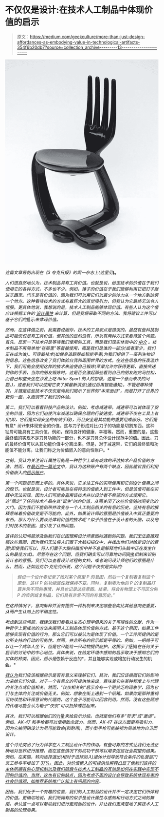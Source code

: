 # 不仅仅是设计:在技术人工制品中体现价值的启示

> 原文：<https://medium.com/geekculture/more-than-just-design-affordances-as-embodying-value-in-technological-artifacts-354f6b20db7?source=collection_archive---------13----------------------->

![](img/b4964e1e0e46062b739dcae850e3f13b.png)

*这篇文章最初出现在《3 夸克日报》的周一杂志上(这里见*[](https://3quarksdaily.com/3quarksdaily/2021/03/more-than-just-design-affordances-as-embodying-value-in-technological-artifacts.html)**)。**

*人们很自然地认为，技术制品具有工具价值。也就是说，给定技术的价值在于我们使用它的各种方式，不多也不少。例如，锤子的价值在于我们能够利用它把钉子敲进东西里。汽车是有价值的，因为我们可以用它们以最少的体力从一个地方到达另一个地方。这种看待技术的方式有着巨大的直觉吸引力，但我认为它最终无法令人信服。更具体地说，我想说的是，技术人工制品能够体现价值。有些人认为这个值应该根据工件的 [*设计属性*](https://link.springer.com/chapter/10.1007/978-94-007-7914-3_7) 来计算，但是我将采取不同的方法。我将建议工件可以基于它们的*启示*来体现价值。*

*然而，在这样做之前，我需要说服你，技术的工具观点是错误的。虽然有些科技制品可能仅仅是有工具价值，但其他的显然没有，所以有两种方式来看待这个问题。首先，反思一下技术只是等待我们使用的工具，而是我们现实体验中的 [*中介*](https://www.psupress.org/books/titles/0-271-02539-5.html) 。技术制品不再简单地“在那里”等着被使用，而是我们是谁的一部分(或者至少，我们正在成为谁)。可穿戴技术(如健身追踪器或智能手表)为我们提供了一系列生物识别信息。这些信息改变了我们体验自我和周围世界的方式。在这些信息的狂轰滥炸下，我们可能会使用这样的技术来迫使自己锻炼(苹果允许你获得更新，直接传送到你的手表，当你的朋友锻炼时。这是否会激起那些看到自己的朋友跑完马拉松，而自己却整天坐在沙发上吃 Ritter Sport 的人的怨恨，这是一个悬而未决的问题。)，或者我们可以使用它来了解最新消息(通过启用智能通知)。不管是哪种情况，关键是这些技术不仅仅是向我们揭示了世界的“本来面目”，而是打开了世界的新的一面，从而调节了我们的体验。*

*第二，我们可以看看科技产品的设计。例如，考虑减速带。减速带可以说体现了安全的价值，因为它们迫使汽车减速以确保合理的行驶速度。减速带不仅在工具上有用(即，它们是实现安全的有效手段)，而且安全是其功能的重要组成部分。它们是*有意* *设计*来体现安全的价值。这与刀子形成对比:刀子的功能是切割东西。这种钻屑可能具有工具价值，例如，保持良好的健康、幸福等。然而，重要的是，这些最终值的实现不是刀具功能的一部分，也不是刀具总体设计规范中的值。因此，刀的最终价值可以从其功能价值中分离出来。但是，对于减速带，它们的最终值和功能值不能分离。让我们称之为价值嵌入的意向性账户。*

*之前，我认为关注设计属性可能是一种哲学上卓有成效的评估技术产品价值的方法。然而，在[最近的一篇论文](https://link.springer.com/article/10.1007/s00146-021-01155-7)中，我认为这种账户有两个缺点，因此建议我们利用价值嵌入的[启示账户](https://link.springer.com/article/10.1007/s13347-020-00401-y)。*

*第一个问题是形而上学的。具体来说，它关注工件的实际使用和它的*设计*使用之间的脱节。也就是说，设计者可能旨在将特定的值嵌入到工件中，但是该值可能在实践中无法实现，因为人们可能会盗用该技术并以设计者不希望的方式使用它。这“固定”了任何技术产品在其“诞生”时的价值，从而关闭了这些价值随时间变化的大门。因为我们不能倒带并改变与一个人工制品相关的有意的历史，坚持有意的解释意味着价值改变是不可能的。此外，如果设计师的意图是价值嵌入中真正重要的东西，那么为什么要谈论体现价值的技术呢？似乎价值在于设计者的头脑，以及他们对技术的意图。这引发了认知问题。*

*这样的认知问题涉及到我们在试图理解设计师意图时遇到的问题。我们无法直接观察这些意图，因为我们无法将人们置于大脑扫描仪中，并找出他们对给定设计的意图(即使我们可以，将人们置于大脑扫描仪中并不总是解释他们头脑中正在发生什么的最佳方式)。尽管存在这个问题，但我们确实可以可靠地访问*间接*机制来识别设计者的意图。我们可以查看设计过程的文档，或者询问设计师他们的意图是什么。然而，正如迈克尔·克伦克所说，这个问题不仅仅是实际的:*

> *假设一个设计者记录了她对某个原型 P 的意图，然后一个复制者复制这个原型，这样 P 的功能属性就保持不变。同时，复制者为他的 P 的复制品打算非常不同的事情，并且也记录这些意图。结果，将会有物理上不可区分的 P 的实例或复制品，它们具有非常不同的有意历史。”*

*在这种情况下，意向解释并没有提供一种机制来决定哪些意向比其他意向更重要，从而产生认知上的不确定性。*

*考虑到这些问题，我建议我们看看从生态心理学借来的关于可得性的文献，作为一种哲学上更成功的方法来阐明人工制品体现价值的方式。基于这个原因，如果工件能够实现有价值的行为，那么它们可以被认为是体现了价值。一个工件所提供的是它所支持的行动的可能性。然而，并非所有的启示都是平等的。例如，一把椅子可以让一个成年人坐下，但是它只能给一只动物提供庇护。这揭示了*感知*在任何关于启示的讨论中的中心地位。具体来说，在给定环境中感知的启示取决于感知它们的实体的种类。因此，启示是*依赖于反应的*，并且能够实现或增加行动发生的机会。*

*[我认为](https://link.springer.com/article/10.1007/s00146-021-01155-7)我们应该根据启示是否有意义来理解它们，其次，我们应该根据它们的影响力来给它们分级。对于一个有意义的可提供性来说，意味着它在某种程度上与代理的关注点或价值相关。然而，“仅仅相关的”启示会有一个更贫乏的现象学，因为它们与主体的关注或价值无关。例如，想象在街上遇到一个纸箱。如果你是那种重视可持续性和环保意识的代理商，这个盒子可能可以回收利用。然而，没有这些顾虑的代理可能会认为箱子“仅仅”可以扔掉或捡起来。*

*其次，我们可以根据他们的*力量*来给启示分级。也就是他们有多“苛求”或“邀请”。例如，AK-47 和手枪都可以使用致命武力。然而，AK-47 在这方面更有吸引力，因为它被明确设计为尽可能致命(和耐用)，而小型手枪可能被视为简单地为自卫而设计。*

*这个讨论突出了行为科学在人工制品设计中的作用。有些可靠的方式让我们无法正确地对世界进行推理，而在这些情况下的成功干预可以用来促进社会期望的结果。例如，在英国，转向选择退出(相对于选择加入)退休计划导致符合条件的私营部门员工参与率增加了 [37%。因此，对价值嵌入的可提供性解释凸显了像我们这样的主体所拥有的心理机制以及我们随后与技术人工制品的互动是如何在实践中实现不同的价值的。当然，这也有它的缺点，因为考虑不周的设计会导致系统体现有害的社会价值观，如](https://www.ifs.org.uk/publications/8723)[推荐系统推广认知上有问题的内容](https://ftollon.wordpress.com/2020/08/13/youtube-designed-to-seduce/)。*

*因此，我们处于一个有趣的位置，我们的人工制品的设计并不一定决定它们所体现的价值。更确切地说，我们所拥有的似乎是设计属性与感知和行动方式之间的舞蹈。承认这一点可以帮助我们进行更周到的设计，并让我们更清楚地了解技术人工制品的伦理后果。*